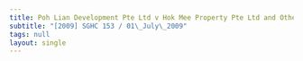 ```yaml
---
title: Poh Lian Development Pte Ltd v Hok Mee Property Pte Ltd and Others
subtitle: "[2009] SGHC 153 / 01\_July\_2009"
tags: null
layout: single
---
```


